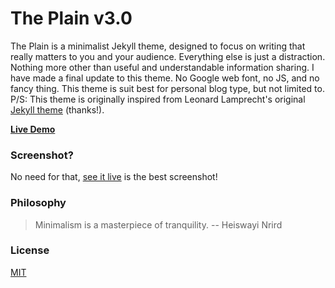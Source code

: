 # The Plain v3.0

The Plain is a minimalist Jekyll theme, designed to focus on writing that really matters to you and your audience. Everything else is just a distraction. Nothing more other than useful and understandable information sharing. I have made a final update to this theme. No Google web font, no JS, and no fancy thing. This theme is suit best for personal blog type, but not limited to. P/S: This theme is originally inspired from Leonard Lamprecht's original [Jekyll theme](https://github.com/leo/leo.github.io) (thanks!).

[**Live Demo**](http://heiswayi.github.io/the-plain/)

### Screenshot?

No need for that, [see it live](http://heiswayi.github.io/the-plain/) is the best screenshot!

### Philosophy

> Minimalism is a masterpiece of tranquility. -- Heiswayi Nrird

### License

[MIT](LICENSE.md)
